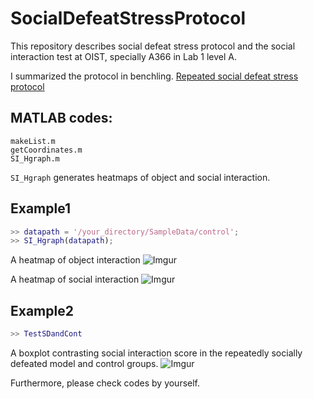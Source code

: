 # SocialDefeatStressProtocol
This repository describes social defeat stress protocol and the social interaction test at OIST, specially A366 in Lab 1 level A.

I summarized the protocol in benchling.
[Repeated social defeat stress protocol](https://benchling.com/s/prt-1sqpXXYvAsB73vCYdM2W)

## MATLAB codes:
```
makeList.m
getCoordinates.m
SI_Hgraph.m
```

`SI_Hgraph` generates heatmaps of object and social interaction.


## Example1
```MATLAB
>> datapath = '/your_directory/SampleData/control';
>> SI_Hgraph(datapath);
```
A heatmap of object interaction
![Imgur](https://i.imgur.com/flfOaKM.png)

A heatmap of social interaction
![Imgur](https://imgur.com/XHzewyP.png)

## Example2
```MATLAB
>> TestSDandCont
```
A boxplot contrasting social interaction score in the repeatedly socially defeated model and control groups.
![Imgur](https://imgur.com/a/PAjdpG1.png)

Furthermore, please check codes by yourself.
